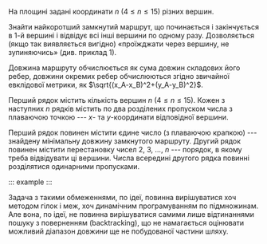 На площині задані координати $n$ ($4\leqslant n\leqslant 15$) різних
вершин.

Знайти найкоротший замкнутий маршрут, що починається і закінчується в
1-й вершині і відвідує всі інші вершини по одному разу. Дозволяється
(якщо так виявляється вигідно) «проїжджати через вершину, не
зупиняючись» (див. приклад 1).

Довжина маршруту обчислюється як сума довжин складових його ребер,
довжини окремих ребер обчислюються згідно звичайної евклідової метрики,
як $\sqrt{(x_A-x_B)^2+(y_A-y_B)^2}$.

Перший рядок містить кількість вершин $n$ ($4\leqslant n\leqslant 15$).
Кожен з наступних $n$ рядків містить по два розділених пропуском числа з
плаваючою точкою --- $x$- та $y$-координати відповідної вершини.

Перший рядок повинен містити єдине число (з плаваючою крапкою) ---
знайдену мінімальну довжину замкнутого маршруту. Другий рядок повинен
містити перестановку чисел 2, 3, \..., $n$ --- порядок, в якому треба
відвідувати ці вершини. Ч*и*сла всередині другого рядка повинні
розділятися одинарними пропусками.

::: example
:::

Задача з такими обмеженнями, по ідеї, повинна вирішуватися хоч методом
гілок і меж, хоч динамічним програмуванням по підмножинам. Але вона, по
ідеї, не повинна вирішуватися самими лише відтинаннями пошуку з
поверненням (backtracking), що не намагається оцінювати можливий
діапазон довжин*и* ще не побудованої частини шляху.
